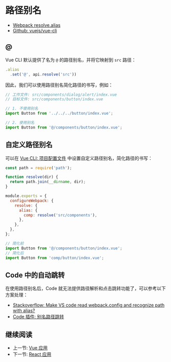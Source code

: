 # 路径别名

+ [Webpack resolve.alias](https://webpack.js.org/configuration/resolve/#resolvealias)
+ [Github: vuejs/vue-cli](https://github.com/vuejs/vue-cli/blob/master/packages/%40vue/cli-service/lib/config/base.js#L54)

## @

Vue CLI 默认提供了名为 `@` 的路径别名，并将它映射到 `src` 路径：

```js
.alias
  .set('@', api.resolve('src'))
```

因此，我们可以使用路径别名简化路径的书写，例如：

```js
// 工作文件: src/components/dialog/alert/index.vue
// 目标文件: src/components/button/index.vue

// 1. 不使用别名
import Button from '../../../button/index.vue';

// 2. 使用别名
import Button from '@/components/button/index.vue';
```

## 自定义路径别名

可以在 [Vue CLI: 项目配置文件](../../hello-world/vue/vue-cli.md#项目配置文件) 中设置自定义路径别名，简化路径的书写：

```js
const path = require('path');

function resolve(dir) {
  return path.join(__dirname, dir);
}

module.exports = {
  configureWebpack: {
    resolve: {
      alias: {
        comp: resolve('src/components'),
      },
    },
  },
};
```

```js
// 简化前
import Button from '@/components/button/index.vue';
// 简化后
import Button from 'comp/button/index.vue';
```

## Code 中的自动跳转

在使用路径别名后，Code 就无法提供路径解析和点击跳转功能了，可以参考以下方案处理：

+ [Stackoverflow: Make VS code read webpack.config and recognize path with alias?](https://stackoverflow.com/questions/38044010/make-vs-code-read-webpack-config-and-recognize-path-with-alias)
+ [Code 插件: 别名路径跳转](https://marketplace.visualstudio.com/items?itemName=lihuiwang.vue-alias-skip)

## 继续阅读

+ 上一节: [Vue 应用](./vue-app.md)
+ 下一节: [React 应用](../react/react-app.md)
